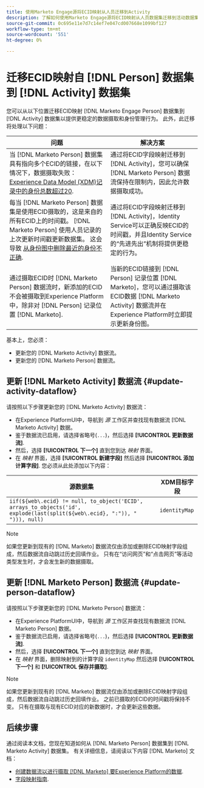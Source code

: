 ```yaml
---
title: 使用Marketo Engage源将ECID映射从人员迁移到Activity
description: 了解如何使用Marketo Engage源将ECID映射从人员数据集迁移到活动数据集。
source-git-commit: 0c695e11e7d7c14ef7e047cd007668e1099bf127
workflow-type: tm+mt
source-wordcount: '551'
ht-degree: 0%

---
```


# 迁移ECID映射自 [!DNL Person] 数据集到 [!DNL Activity] 数据集

您可以从以下位置迁移ECID映射 [!DNL Marketo Engage Person] 数据集到 [!DNL Activity] 数据集以提供更稳定的数据摄取和身份管理行为。 此外，此迁移将处理以下问题：

| 问题 | 解决方案 |
| --- | --- |
| 当 [!DNL Marketo Person] 数据集具有指向多个ECID的链接，在以下情况下，数据摄取失败： [Experience Data Model (XDM)记录中的身份总数超过20](../../../../identity-service/guardrails.md). | 通过将ECID字段映射迁移到 [!DNL Activity]，您可以确保 [!DNL Marketo Person] 数据流保持在限制内，因此允许数据摄取成功。 |
| 每当 [!DNL Marketo Person] 数据集是使用ECID摄取的，这是来自的所有ECID上的时间戳。 [!DNL Marketo Person] 使用人员记录的上次更新时间戳更新数据集。 这会导致 [从身份图中删除最近的身份不正确](../../../../identity-service/guardrails.md#understanding-the-deletion-logic-when-an-identity-graph-at-capacity-is-updated). | 通过将ECID字段映射迁移到 [!DNL Activity]，Identity Service可以正确反映ECID的时间戳，并且Identity Service的“先进先出”机制将提供更稳定的行为。 |
| 通过摄取ECID时 [!DNL Marketo Person] 数据流时，新添加的ECID不会被摄取到Experience Platform中，除非对 [!DNL Person] 记录位置 [!DNL Marketo]. | 当新的ECID链接到 [!DNL Person] 记录位置 [!DNL Marketo]，您可以通过摄取该ECID数据 [!DNL Marketo Activity] 数据流并在Experience Platform时立即提示更新身份图。 |

基本上，您必须：

* 更新您的 [!DNL Marketo Activity] 数据流。
* 更新您的 [!DNL Marketo Person] 数据流。

## 更新 [!DNL Marketo Activity] 数据流 {#update-activity-dataflow}

请按照以下步骤更新您的 [!DNL Marketo Activity] 数据流：

* 在Experience PlatformUI中，导航到 *源* 工作区并查找现有数据流 [!DNL Marketo Activity] 数据。
* 鉴于数据流已启用，请选择省略号(`...`)，然后选择 **[!UICONTROL 更新数据流]**.
* 然后，选择 **[!UICONTROL 下一个]** 直到您到达 *映射* 界面。
* 在 *映射* 界面，选择 **[!UICONTROL 新建字段]** 然后选择 **[!UICONTROL 添加计算字段]**. 您必须从此处添加以下内容：

| 源数据集 | XDM目标字段 |
| --- | --- |
| `iif(${web\.ecid} != null, to_object('ECID', arrays_to_objects('id', explode(last(split(${web\.ecid}, ":")), " "))), null)` | `identityMap` |

>[!NOTE]
>
>如果您更新到现有的 [!DNL Marketo] 数据流仅由添加或删除ECID映射字段组成，然后数据流自动跳过历史回填作业。 只有在“访问网页”和“点击网页”等活动类型发生时，才会发生新的数据摄取。

## 更新 [!DNL Marketo Person] 数据流 {#update-person-dataflow}

请按照以下步骤更新您的 [!DNL Marketo Person] 数据流：

* 在Experience PlatformUI中，导航到 *源* 工作区并查找现有数据流 [!DNL Marketo Person] 数据。
* 鉴于数据流已启用，请选择省略号(`...`)，然后选择 **[!UICONTROL 更新数据流]**.
* 然后，选择 **[!UICONTROL 下一个]** 直到您到达 *映射* 界面。
* 在 *映射* 界面，删除映射到的计算字段 `identityMap` 然后选择 **[!UICONTROL 下一个]** 和 **[!UICONTROL 保存并摄取]**.

>[!NOTE]
>
>如果您更新到现有的 [!DNL Marketo] 数据流仅由添加或删除ECID映射字段组成，然后数据流自动跳过历史回填作业。 之前已摄取的ECID的时间戳将保持不变。 只有在摄取与现有ECID对应的新数据时，才会更新这些数据。

## 后续步骤

通过阅读本文档，您现在知道如何从 [!DNL Marketo Person] 数据集到 [!DNL Marketo Activity] 数据集。 有关详细信息，请阅读以下内容 [!DNL Marketo] 文档：

* [创建数据流以进行摄取 [!DNL Marketo] 要Experience Platform的数据](../../../tutorials/ui/create/adobe-applications/marketo.md).
* [字段映射指南](../mapping/marketo.md).